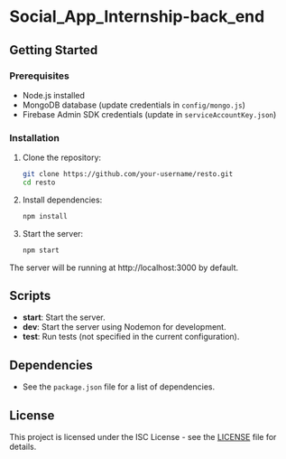 # Social_App_Internship-back_end

## Getting Started

### Prerequisites

- Node.js installed
- MongoDB database (update credentials in `config/mongo.js`)
- Firebase Admin SDK credentials (update in `serviceAccountKey.json`)

### Installation

1. Clone the repository:

    ```bash
    git clone https://github.com/your-username/resto.git
    cd resto
    ```

2. Install dependencies:

    ```bash
    npm install
    ```

3. Start the server:

    ```bash
    npm start
    ```

The server will be running at http://localhost:3000 by default.

## Scripts

- **start**: Start the server.
- **dev**: Start the server using Nodemon for development.
- **test**: Run tests (not specified in the current configuration).

## Dependencies

- See the `package.json` file for a list of dependencies.

## License

This project is licensed under the ISC License - see the [LICENSE](LICENSE) file for details.
